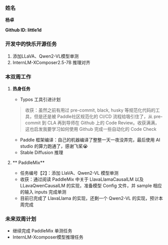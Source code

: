 ### 姓名

**杨卓**

**Github ID: little1d**

### 开发中的快乐开源任务
1. 添加LLaVA、Qwen2-VL模型单测
2. InternLM-XComposer2.5-7B 推理对齐

### 本双周工作

1. **热身任务**
    - Typos 工具引进计划
    > 收获：虽然之前有用过 pre-commit, black, husky 等规范化代码的工具，但是还是被 Paddle社区规范化的 CI/CD 流程给吸引住了，从 pre-commit 到 CLA 再到导师在 Github 上的 Code Review。收获满满，这也启发我要学习如何使用 Github 完成一些自动化的 Code Check
    - Paddle 框架编译：自己的机器编译了整整一天一夜没弄完，最后使用 AI studio 的算力跑通了，感谢飞桨😭
    - Stable Diffusion 推理

2. ** PaddleMix**       
    - 任务编号【2】：添加 LlaVA、Qwen2-VL 模型单测
    - 收获：通过阅读 PaddleMix 中关于 LlavaLlamaCausalLM 以及 LLavaQwenCausalLM 的实现，准备模型 Config 文件，并 sample 相应的输入 inputs 完成单测
    - 目前已完成了 LlavaLlama 的实现，还剩一个 Qwen2-VL 的实现，预计本周完成

### 未来双周计划
- 继续完成 PaddleMix 单测任务
- InternLM-Xcomposer模型推理任务
